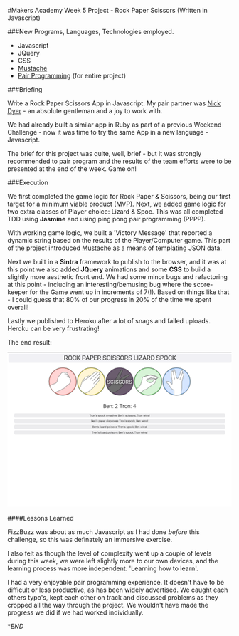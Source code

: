 #Makers Academy Week 5 Project - Rock Paper Scissors (Written in Javascript)  
   
###New Programs, Languages, Technologies employed.  
    
+ Javascript
+ JQuery
+ CSS
+ [Mustache](http://mustache.github.io/)
+ [Pair Programming](http://www.jayway.com/2014/05/11/ping-pong-pairing-over-git/) (for entire project)
    
###Briefing
   
Write a Rock Paper Scissors App in Javascript. My pair partner was [Nick Dyer](https://github.com/nickbdyer) - an absolute gentleman and a joy to work with. 
   
We had already built a similar app in Ruby as part of a previous Weekend Challenge - now it was time to try the same App in a new language - Javascript. 
   
The brief for this project was quite, well, brief - but it was strongly recommended to pair program and the results of the team efforts were to be presented at the end of the week. Game on!
    
###Execution
   
We first completed the game logic for Rock Paper & Scissors, being our first target for a minimum viable product (MVP). Next, we added game logic for two extra classes of Player choice: Lizard & Spoc. This was all completed TDD using **Jasmine** and using ping pong pair programming (PPPP). 
   
With working game logic, we built a 'Victory Message' that reported a dynamic string based on the results of the Player/Computer game. This part of the project introduced [Mustache](http://mustache.github.io/) as a means of templating JSON data. 
   
Next we built in a **Sintra** framework to publish to the browser, and it was at this point we also added **JQuery** animations and some **CSS** to build a slightly more aesthetic front end. We had some minor bugs and refactoring at this point - including an interesting/bemusing bug where the score-keeper for the Game went up in increments of 7(!). Based on things like that - I could guess that 80% of our progress in 20% of the time we spent overall!  
   
Lastly we published to Heroku after a lot of snags and failed uploads. Heroku can be very frustrating! 
   
The end result:
   
![alt text](images/RPSJS.png
"Rock Paper Scissors Lizard Spock")

####Lessons Learned
    
FizzBuzz was about as much Javascript as I had done *before* this challenge, so this was definately an immersive exercise. 
   
I also felt as though the level of complexity went up a couple of levels during this week, we were left slightly more to our own devices, and the learning process was more independent. 'Learning how to learn'. 
   
I had a very enjoyable pair programming experience. It doesn't have to be difficult or less productive, as has been widely advertised. We caught each others typo's, kept each other on track and discussed problems as they cropped all the way through the project. We wouldn't have made the progress we did if we had worked individually.  
    
    
**END*
